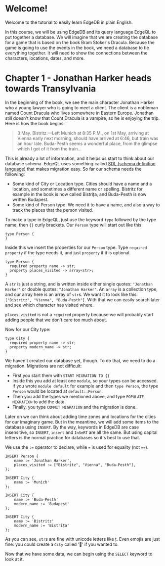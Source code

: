 # Welcome!

Welcome to the tutorial to easily learn EdgeDB in plain English.

In this course, we will be using EdgeDB and its query language EdgeQL to put together a database. We will imagine that we are creating the database for a game that is based on the book Bram Stoker's Dracula. Because the game is going to use the events in the book, we need a database to tie everything together. It will need to show the connections between the characters, locations, dates, and more.

# Chapter 1 - Jonathan Harker heads towards Transylvania

In the beginning of the book, we see the main character Jonathan Harker who a young lawyer who is going to meet a client. The client is a nobleman named Count Dracula who lives somewhere in Eastern Europe. Jonathan still doesn't know that Count Dracula is a vampire, so he is enjoying the trip. Here is how the book begins:

>3 May. Bistritz.—Left Munich at 8:35 P.M., on 1st May, arriving at Vienna early next morning; should have arrived at 6:46, but train was an hour late. Buda-Pesth seems a wonderful place, from the glimpse which I got of it from the train...

This is already a lot of information, and it helps us start to think about our database schema. EdgeQL uses something called [SDL (schema definition language)](https://edgedb.com/docs/edgeql/sdl/index#ref-eql-sdl) that makes migration easy. So far our schema needs the following:

- Some kind of City or Location type. Cities should have a name and a location, and sometimes a different name or spelling. Bistritz for example in the book is now called Bistrița, and Buda-Pesth is now written Budapest.
- Some kind of Person type. We need it to have a name, and also a way to track the places that the person visited.
 
To make a type in EdgeQL, just use the keyword `type` followed by the type name, then `{}` curly brackets. Our `Person` type will start out like this:

```
type Person {
}
```

Inside this we insert the properties for our `Person` type. Type `required property` if the type needs it, and just `property` if it is optional. 

```
type Person {
  required property name -> str;
  property places_visited -> array<str>;
}
```

A `str` is just a string, and is written inside either single quotes: `'Jonathan Harker'` or double quotes: `"Jonathan Harker"`. An `array` is a collection type, and our array here is an array of `str`s. We want it to look like this: `["Bistritz", "Vienna", "Buda-Pesth"]`. With that we can easily search later and see which character has visited where.

`places_visited` is not a `required` property because we will probably start adding people that we don't care too much about.

Now for our City type:

```
type City {
  required property name -> str;
  property modern_name -> str;
}
```

We haven't created our database yet, though. To do that, we need to do a migration. Migrations are not difficult:

- First you start them with `START MIGRATION TO {}`
- Inside this you add at least one `module`, so your types can be accessed. If you wrote `module default` for example and then `type Person`, the type `Person` would be located at `default::Person`.
- Then you add the types we mentioned above, and type `POPULATE MIGRATION` to add the data.
- Finally, you type `COMMIT MIGRATION` and the migration is done.

Later on we can think about adding time zones and locations for the cities for our imaginary game. But in the meantime, we will add some items to the database using `INSERT`. By the way, keywords in EdgeDB are case insensitive, so `INSERT`, `insert` and `InSeRT` are all the same. But using capital letters is the normal practice for databases so it's best to use that.

We use the `:=` operator to declare, while `=` is used for equality (not `==`).

```
INSERT Person {
    name := 'Jonathan Harker',
    places_visited := ["Bistritz", "Vienna", "Buda-Pesth"],
};

INSERT City {
    name := 'Munich'
};

INSERT City {
    name := 'Buda-Pesth'
    modern_name := 'Budapest'
};

INSERT City {
    name := 'Bistritz'
    modern_name := 'Bistrița'
};
```

As you can see, `str`s are fine with unicode letters like ț. Even emojis are just fine: you could create a `City` called '🤠' if you wanted to.

Now that we have some data, we can begin using the `SELECT` keyword to look at it.
